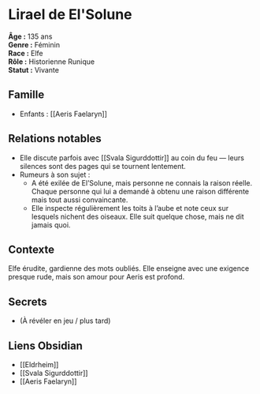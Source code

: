 # Lirael de El'Solune

**Âge :** 135 ans  
**Genre :** Féminin  
**Race :** Elfe  
**Rôle :** Historienne Runique  
**Statut :** Vivante

## Famille
- Enfants : [[Aeris Faelaryn]]

## Relations notables
- Elle discute parfois avec [[Svala Sigurddottir]] au coin du feu — leurs silences sont des pages qui se tournent lentement.
- Rumeurs à son sujet :
	- A été exilée de El’Solune, mais personne ne connais la raison réelle. Chaque personne qui lui a demandé à obtenu une raison différente mais tout aussi convaincante.
	- Elle inspecte régulièrement les toits à l’aube et note ceux sur lesquels nichent des oiseaux. Elle suit quelque chose, mais ne dit jamais quoi.

## Contexte
Elfe érudite, gardienne des mots oubliés. Elle enseigne avec une exigence presque rude, mais son amour pour Aeris est profond. 

## Secrets
- (À révéler en jeu / plus tard)

## Liens Obsidian
- [[Eldrheim]]
- [[Svala Sigurddottir]]
- [[Aeris Faelaryn]]
